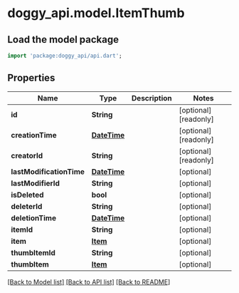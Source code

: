 # doggy_api.model.ItemThumb

## Load the model package
```dart
import 'package:doggy_api/api.dart';
```

## Properties
Name | Type | Description | Notes
------------ | ------------- | ------------- | -------------
**id** | **String** |  | [optional] [readonly] 
**creationTime** | [**DateTime**](DateTime.md) |  | [optional] [readonly] 
**creatorId** | **String** |  | [optional] [readonly] 
**lastModificationTime** | [**DateTime**](DateTime.md) |  | [optional] 
**lastModifierId** | **String** |  | [optional] 
**isDeleted** | **bool** |  | [optional] 
**deleterId** | **String** |  | [optional] 
**deletionTime** | [**DateTime**](DateTime.md) |  | [optional] 
**itemId** | **String** |  | [optional] 
**item** | [**Item**](Item.md) |  | [optional] 
**thumbItemId** | **String** |  | [optional] 
**thumbItem** | [**Item**](Item.md) |  | [optional] 

[[Back to Model list]](../README.md#documentation-for-models) [[Back to API list]](../README.md#documentation-for-api-endpoints) [[Back to README]](../README.md)


